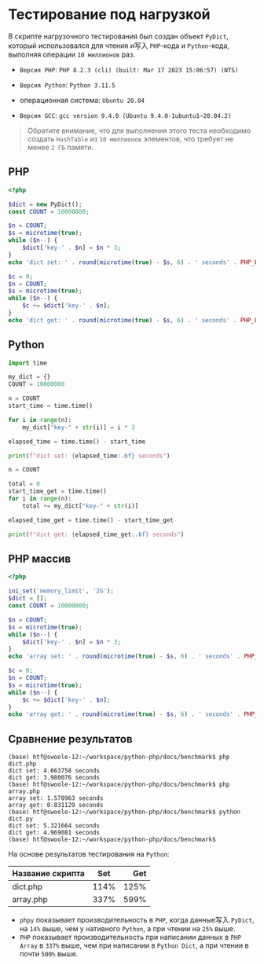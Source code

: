 # Тестирование под нагрузкой
В скрипте нагрузочного тестирования был создан объект `PyDict`, который использовался для чтения и写入 `PHP`-кода и `Python`-кода, выполняя операции `10 миллионов` раз.

- `Версия PHP`: `PHP 8.2.3 (cli) (built: Mar 17 2023 15:06:57) (NTS)`

- `Версия Python`: `Python 3.11.5`

- операционная система: `Ubuntu 20.04`
- `Версия GCC`: `gcc version 9.4.0 (Ubuntu 9.4.0-1ubuntu1~20.04.2)`

> Обратите внимание, что для выполнения этого теста необходимо создать `HashTable` из `10 миллионов` элементов, что требует не менее `2 ГБ` памяти.

## PHP
```php
<?php

$dict = new PyDict();
const COUNT = 10000000;

$n = COUNT;
$s = microtime(true);
while ($n--) {
    $dict['key-' . $n] = $n * 3;
}
echo 'dict set: ' . round(microtime(true) - $s, 6) . ' seconds' . PHP_EOL;

$c = 0;
$n = COUNT;
$s = microtime(true);
while ($n--) {
    $c += $dict['key-' . $n];
}
echo 'dict get: ' . round(microtime(true) - $s, 6) . ' seconds' . PHP_EOL;
```

## Python
```python
import time

my_dict = {}
COUNT = 10000000

n = COUNT
start_time = time.time()

for i in range(n):
    my_dict["key-" + str(i)] = i * 3

elapsed_time = time.time() - start_time

print(f"dict set: {elapsed_time:.6f} seconds")

n = COUNT

total = 0
start_time_get = time.time()
for i in range(n):
    total += my_dict["key-" + str(i)]

elapsed_time_get = time.time() - start_time_get

print(f"dict get: {elapsed_time_get:.6f} seconds")
```

## PHP массив
```php
<?php

ini_set('memory_limit', '2G');
$dict = [];
const COUNT = 10000000;

$n = COUNT;
$s = microtime(true);
while ($n--) {
    $dict['key-' . $n] = $n * 3;
}
echo 'array set: ' . round(microtime(true) - $s, 6) . ' seconds' . PHP_EOL;

$c = 0;
$n = COUNT;
$s = microtime(true);
while ($n--) {
    $c += $dict['key-' . $n];
}
echo 'array get: ' . round(microtime(true) - $s, 6) . ' seconds' . PHP_EOL;
```

## Сравнение результатов

```shell
(base) htf@swoole-12:~/workspace/python-php/docs/benchmark$ php dict.php 
dict set: 4.663758 seconds
dict get: 3.980076 seconds
(base) htf@swoole-12:~/workspace/python-php/docs/benchmark$ php array.php 
array set: 1.578963 seconds
array get: 0.831129 seconds
(base) htf@swoole-12:~/workspace/python-php/docs/benchmark$ python dict.py 
dict set: 5.321664 seconds
dict get: 4.969081 seconds
(base) htf@swoole-12:~/workspace/python-php/docs/benchmark$
```

На основе результатов тестирования на `Python`:

| Название скрипта | Set  | Get |
|:----------|:----:|-----:|
| dict.php  | 114% | 125% |
| array.php | 337% | 599% |

- `phpy` показывает производительность в `PHP`, когда данные写入 `PyDict`, на `14%` выше, чем у нативного `Python`, а при чтении на `25%` выше.
- `PHP` показывает производительность при написании данных в `PHP Array` в `337%` выше, чем при написании в `Python Dict`, а при чтении в почти `500%` выше.
